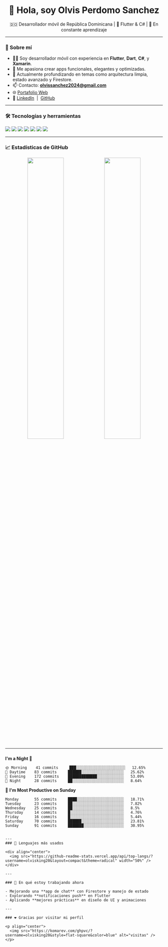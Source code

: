<h1 align="center">👋 Hola, soy Olvis Perdomo Sanchez</h1>
<p align="center">
  🇩🇴 Desarrollador móvil de República Dominicana | 📱 Flutter & C# | 🌱 En constante aprendizaje
</p>

---

### 🚀 Sobre mí
- 🧑‍💻 Soy desarrollador móvil con experiencia en **Flutter**, **Dart**, **C#**, y **Xamarin**.
- 📲 Me apasiona crear apps funcionales, elegantes y optimizadas.
- 🧠 Actualmente profundizando en temas como arquitectura limpia, estado avanzado y Firestore.
- 📫 Contacto: **olvissanchez2024@gmail.com**
- 🌐 [Portafolio Web](https://incomparable-swan-4e6810.netlify.app)
- 🔗 [LinkedIn](https://linkedin.com/in/olvissanchez) &nbsp;|&nbsp; [GitHub](https://github.com/olvisking20)

---

### 🛠️ Tecnologías y herramientas

<p>
  <img src="https://img.shields.io/badge/-Flutter-02569B?style=flat&logo=flutter&logoColor=white" />
  <img src="https://img.shields.io/badge/-Dart-0175C2?style=flat&logo=dart&logoColor=white" />
  <img src="https://img.shields.io/badge/-Firebase-FFCA28?style=flat&logo=firebase&logoColor=black" />
  <img src="https://img.shields.io/badge/-C%23-239120?style=flat&logo=c-sharp&logoColor=white" />
  <img src="https://img.shields.io/badge/-Xamarin-3498DB?style=flat&logo=xamarin&logoColor=white" />
  <img src="https://img.shields.io/badge/-Git-F05032?style=flat&logo=git&logoColor=white" />
  <img src="https://img.shields.io/badge/-VS%20Code-007ACC?style=flat&logo=visual-studio-code&logoColor=white" />
</p>

---

### 📈 Estadísticas de GitHub

<div align="center">
  <img src="https://github-readme-stats.vercel.app/api?username=olvisking20&show_icons=true&theme=radical" width="48%" />
  <img src="https://github-readme-streak-stats.herokuapp.com/?user=olvisking20&theme=radical" width="48%" />
</div>

---
###

**I'm a Night 🦉** 

```text
🌞 Morning    41 commits     ███░░░░░░░░░░░░░░░░░░░░░░   12.65% 
🌆 Daytime    83 commits     ██████░░░░░░░░░░░░░░░░░░░   25.62% 
🌃 Evening    172 commits    █████████████░░░░░░░░░░░░   53.09% 
🌙 Night      28 commits     ██░░░░░░░░░░░░░░░░░░░░░░░   8.64%

```
📅 **I'm Most Productive on Sunday** 

```text
Monday       55 commits     ████░░░░░░░░░░░░░░░░░░░░░   18.71% 
Tuesday      23 commits     ██░░░░░░░░░░░░░░░░░░░░░░░   7.82% 
Wednesday    25 commits     ██░░░░░░░░░░░░░░░░░░░░░░░   8.5% 
Thursday     14 commits     █░░░░░░░░░░░░░░░░░░░░░░░░   4.76% 
Friday       16 commits     █░░░░░░░░░░░░░░░░░░░░░░░░   5.44% 
Saturday     70 commits     ██████░░░░░░░░░░░░░░░░░░░   23.81% 
Sunday       91 commits     ███████░░░░░░░░░░░░░░░░░░   30.95%


---
### 🧠 Lenguajes más usados

<div align="center">
  <img src="https://github-readme-stats.vercel.app/api/top-langs/?username=olvisking20&layout=compact&theme=radical" width="50%" />
</div>

---

### 🎯 En qué estoy trabajando ahora

- Mejorando una **app de chat** con Firestore y manejo de estado
- Explorando **notificaciones push** en Flutter
- Aplicando **mejores prácticas** en diseño de UI y animaciones

---

### ❤️ Gracias por visitar mi perfil

<p align="center">
  <img src="https://komarev.com/ghpvc/?username=olvisking20&style=flat-square&color=blue" alt="visitas" />
</p>
